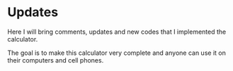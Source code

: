 # Updates 

Here I will bring comments, updates and new codes that I implemented the calculator.

The goal is to make this calculator very complete and anyone can use it on their computers and cell phones.